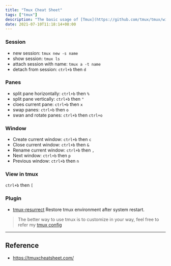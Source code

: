 ```yaml
---
title: "Tmux Cheat Sheet"
tags: ["tmux"]
description: "The basic usage of [Tmux](https://github.com/tmux/tmux/wiki), personally, I think Tmux makes more sense in server side than local."
date: 2021-07-10T11:18:14+08:00
---
```


### Session
- new session: `tmux new -s name`
- show session: `tmux ls`
- attach session with name: `tmux a -t name`
- detach from session: `ctrl+b` then `d`

### Panes
- split pane horizontally: `ctrl+b` then `%`
- split pane vertically: `ctrl+b` then `"`
- cloes current pane: `ctrl+b` then `x`
- swap panes: `ctrl+b` then `o` 
- swan and rotate panes: `ctrl+b` then `ctrl+o`

### Window
- Create current window: `ctrl+b` then `c`
- Close current window: `ctrl+b` then `&`
- Rename current window: `ctrl+b` then `,`
- Next window: `ctrl+b` then `p`
- Previous window: `ctrl+b` then `n`

### View in tmux
`ctrl+b` then `[`

### Plugin
- [tmux-resurrect](https://github.com/tmux-plugins/tmux-resurrect) Restore tmux environment after system restart.

> The better way to use tmux is to customize in your way, feel free to refer my [tmux config](https://github.com/jinying-che/config/blob/master/.tmux.conf)

---
## Reference
- https://tmuxcheatsheet.com/
